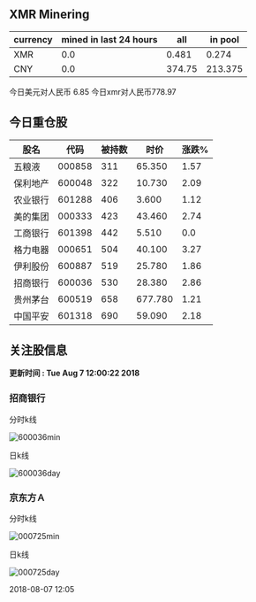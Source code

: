 ## XMR Minering

|currency|mined in last 24 hours|all|in pool|
|---|---|---|---|
|XMR|0.0|0.481|0.274|
|CNY|0.0|374.75|213.375|

今日美元对人民币 6.85	今日xmr对人民币778.97


## 今日重仓股 

|股名|代码|被持数|时价|涨跌%|
|---|---|---|---|---|
|五粮液|000858|311|65.350|1.57|
|保利地产|600048|322|10.730|2.09|
|农业银行|601288|406|3.600|1.12|
|美的集团|000333|423|43.460|2.74|
|工商银行|601398|442|5.510|0.0|
|格力电器|000651|504|40.100|3.27|
|伊利股份|600887|519|25.780|1.86|
|招商银行|600036|530|28.380|2.86|
|贵州茅台|600519|658|677.780|1.21|
|中国平安|601318|690|59.090|2.18|

## 关注股信息
**更新时间 : Tue Aug  7 12:00:22 2018**
### 招商银行 
分时k线

![600036min](http://image.sinajs.cn/newchart/min/n/sh600036.gif)

日k线

![600036day](http://image.sinajs.cn/newchart/daily/n/sh600036.gif)

### 京东方Ａ 
分时k线

![000725min](http://image.sinajs.cn/newchart/min/n/sz000725.gif)

日k线

![000725day](http://image.sinajs.cn/newchart/daily/n/sz000725.gif)

2018-08-07 12:05
